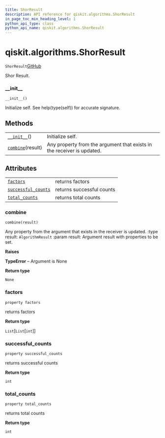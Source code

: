```yaml
---
title: ShorResult
description: API reference for qiskit.algorithms.ShorResult
in_page_toc_min_heading_level: 1
python_api_type: class
python_api_name: qiskit.algorithms.ShorResult
---
```


# qiskit.algorithms.ShorResult

<span id="qiskit.algorithms.ShorResult" />

`ShorResult`[GitHub](https://github.com/qiskit/qiskit/tree/stable/0.18/qiskit/algorithms/factorizers/shor.py "view source code")

Shor Result.

### \_\_init\_\_

<span id="qiskit.algorithms.ShorResult.__init__" />

`__init__()`

Initialize self. See help(type(self)) for accurate signature.

## Methods

|                                                                                                   |                                                                        |
| ------------------------------------------------------------------------------------------------- | ---------------------------------------------------------------------- |
| [`__init__`](#qiskit.algorithms.ShorResult.__init__ "qiskit.algorithms.ShorResult.__init__")()    | Initialize self.                                                       |
| [`combine`](#qiskit.algorithms.ShorResult.combine "qiskit.algorithms.ShorResult.combine")(result) | Any property from the argument that exists in the receiver is updated. |

## Attributes

|                                                                                                                         |                           |
| ----------------------------------------------------------------------------------------------------------------------- | ------------------------- |
| [`factors`](#qiskit.algorithms.ShorResult.factors "qiskit.algorithms.ShorResult.factors")                               | returns factors           |
| [`successful_counts`](#qiskit.algorithms.ShorResult.successful_counts "qiskit.algorithms.ShorResult.successful_counts") | returns successful counts |
| [`total_counts`](#qiskit.algorithms.ShorResult.total_counts "qiskit.algorithms.ShorResult.total_counts")                | returns total counts      |

### combine

<span id="qiskit.algorithms.ShorResult.combine" />

`combine(result)`

Any property from the argument that exists in the receiver is updated. :type result: `AlgorithmResult` :param result: Argument result with properties to be set.

**Raises**

**TypeError** – Argument is None

**Return type**

`None`

### factors

<span id="qiskit.algorithms.ShorResult.factors" />

`property factors`

returns factors

**Return type**

`List`\[`List`\[`int`]]

### successful\_counts

<span id="qiskit.algorithms.ShorResult.successful_counts" />

`property successful_counts`

returns successful counts

**Return type**

`int`

### total\_counts

<span id="qiskit.algorithms.ShorResult.total_counts" />

`property total_counts`

returns total counts

**Return type**

`int`

